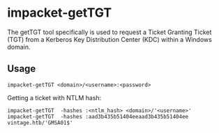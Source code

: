 # impacket-getTGT

The getTGT tool specifically is used to request a Ticket Granting Ticket (TGT) from a Kerberos Key Distribution Center (KDC) within a Windows domain.

## Usage

```
impacket-getTGT <domain>/<username>:<password>
```

Getting a ticket with NTLM hash:

```
impacket-getTGT  -hashes :<ntlm_hash> <domain>/'<username>'
impacket-getTGT  -hashes :aad3b435b51404eeaad3b435b51404ee vintage.htb/'GMSA01$'
```